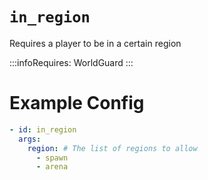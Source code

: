 # `in_region`

Requires a player to be in a certain region


:::infoRequires:
WorldGuard
:::
# Example Config
```yaml
- id: in_region
  args:
    region: # The list of regions to allow
      - spawn
      - arena
```
